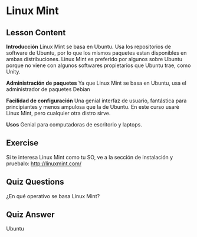 # Linux Mint

## Lesson Content

<b>Introducción</b>
Linux Mint se basa en Ubuntu. Usa los repositorios de software de Ubuntu, por lo que los mismos paquetes estan disponibles en ambas distribuciones. Linux Mint es preferido por algunos sobre Ubuntu porque no viene con algunos softwares propietarios que Ubuntu trae, como Unity.

<b>Administración de paquetes</b>
Ya que Linux Mint se basa en Ubuntu, usa el administrador de paquetes Debian

<b>Facilidad de configuración</b>
Una genial interfaz de usuario, fantástica para principiantes y menos ampulosa que la de Ubuntu. En este curso usaré Linux Mint, pero cualquier otra distro sirve.

<b>Usos</b>
Genial para computadoras de escritorio y laptops.

## Exercise

Si te interesa Linux Mint como tu SO, ve a la sección de instalación y pruebalo: <a href='http://linuxmint.com/'>http://linuxmint.com/</a>

## Quiz Questions

¿En qué operativo se basa Linux Mint?

## Quiz Answer

Ubuntu
